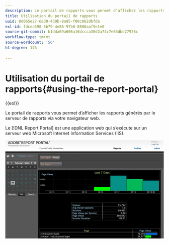 ```yaml
---
description: Le portail de rapports vous permet d’afficher les rapports générés par le serveur de rapports via votre navigateur web.
title: Utilisation du portail de rapports
uuid: 0d0b5e27-6e30-439b-8a95-f00c062dbfda
exl-id: fdcea598-5b79-4e86-97b0-8886aaf9e1e0
source-git-commit: b1dda69a606a16dccca30d2a74c7e63dbd27936c
workflow-type: tm+mt
source-wordcount: '56'
ht-degree: 14%

---
```


# Utilisation du portail de rapports{#using-the-report-portal}

{{eol}}

Le portail de rapports vous permet d’afficher les rapports générés par le serveur de rapports via votre navigateur web.

Le [!DNL Report Portal] est une application web qui s’exécute sur un serveur web Microsoft Internet Information Services (IIS).

![](assets/report_portal_home.png)
